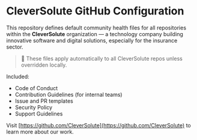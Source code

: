 # CleverSolute GitHub Configuration

This repository defines default community health files for all repositories within the **CleverSolute** organization — a technology company building innovative software and digital solutions, especially for the insurance sector.

> 📌 These files apply automatically to all CleverSolute repos unless overridden locally.

Included:
- Code of Conduct
- Contribution Guidelines (for internal teams)
- Issue and PR templates
- Security Policy
- Support Guidelines

Visit [https://github.com/CleverSolute](https://github.com/CleverSolute) to learn more about our work.
